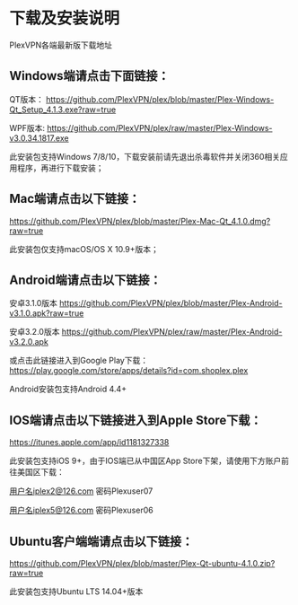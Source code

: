 # 下载及安装说明
PlexVPN各端最新版下载地址

## Windows端请点击下面链接：

QT版本：
https://github.com/PlexVPN/plex/blob/master/Plex-Windows-Qt_Setup_4.1.3.exe?raw=true

WPF版本:
https://github.com/PlexVPN/plex/raw/master/Plex-Windows-v3.0.34.1817.exe

此安装包支持Windows 7/8/10，下载安装前请先退出杀毒软件并关闭360相关应用程序，再进行下载安装；

## Mac端请点击以下链接：
https://github.com/PlexVPN/plex/blob/master/Plex-Mac-Qt_4.1.0.dmg?raw=true

此安装包仅支持macOS/OS X 10.9+版本；

## Android端请点击以下链接：
安卓3.1.0版本 https://github.com/PlexVPN/plex/blob/master/Plex-Android-v3.1.0.apk?raw=true

安卓3.2.0版本 https://github.com/PlexVPN/plex/raw/master/Plex-Android-v3.2.0.apk

或点击此链接进入到Google Play下载：
https://play.google.com/store/apps/details?id=com.shoplex.plex

Android安装包支持Android 4.4+

## IOS端请点击以下链接进入到Apple Store下载：
https://itunes.apple.com/app/id1181327338

此安装包支持iOS 9+，由于IOS端已从中国区App Store下架，请使用下方账户前往美国区下载：

用户名iplex2@126.com 密码Plexuser07

用户名iplex5@126.com 密码Plexuser06

## Ubuntu客户端端请点击以下链接：
https://github.com/PlexVPN/plex/blob/master/Plex-Qt-ubuntu-4.1.0.zip?raw=true

此安装包支持Ubuntu LTS 14.04+版本
